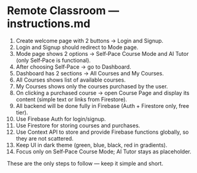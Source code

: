 # Remote Classroom — instructions.md

1. Create welcome page with 2 buttons → Login and Signup.
2. Login and Signup should redirect to Mode page.
3. Mode page shows 2 options → Self‑Pace Course Mode and AI Tutor (only Self‑Pace is functional).
4. After choosing Self‑Pace → go to Dashboard.
5. Dashboard has 2 sections → All Courses and My Courses.
6. All Courses shows list of available courses.
7. My Courses shows only the courses purchased by the user.
8. On clicking a purchased course → open Course Page and display its content (simple text or links from Firestore).
9. All backend will be done fully in Firebase (Auth + Firestore only, free tier).
10. Use Firebase Auth for login/signup.
11. Use Firestore for storing courses and purchases.
12. Use Context API to store and provide Firebase functions globally, so they are not scattered.
13. Keep UI in dark theme (green, blue, black, red in gradients).
14. Focus only on Self‑Pace Course Mode; AI Tutor stays as placeholder.

These are the only steps to follow — keep it simple and short.
